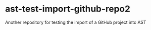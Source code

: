# ast-test-import-github-repo2
Another repository for testing the import of a GitHub project into AST
